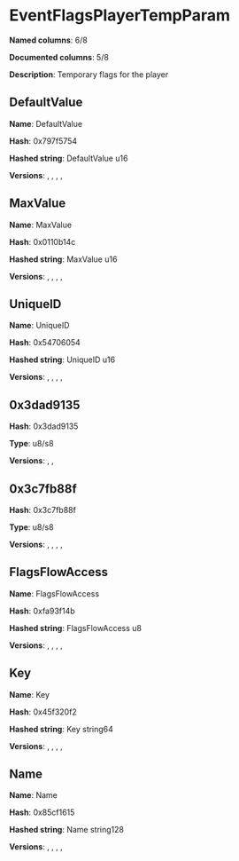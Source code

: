# EventFlagsPlayerTempParam
**Named columns**: 6/8

**Documented columns**: 5/8

**Description**: Temporary flags for the player
## DefaultValue

**Name**: DefaultValue

**Hash**: 0x797f5754

**Hashed string**: DefaultValue u16

**Versions**: , , , , 

## MaxValue

**Name**: MaxValue

**Hash**: 0x0110b14c

**Hashed string**: MaxValue u16

**Versions**: , , , , 

## UniqueID

**Name**: UniqueID

**Hash**: 0x54706054

**Hashed string**: UniqueID u16

**Versions**: , , , , 

## 0x3dad9135

**Hash**: 0x3dad9135

**Type**: u8/s8

**Versions**: , , 

## 0x3c7fb88f

**Hash**: 0x3c7fb88f

**Type**: u8/s8

**Versions**: , , , , 

## FlagsFlowAccess

**Name**: FlagsFlowAccess

**Hash**: 0xfa93f14b

**Hashed string**: FlagsFlowAccess u8

**Versions**: , , , , 

## Key

**Name**: Key

**Hash**: 0x45f320f2

**Hashed string**: Key string64

**Versions**: , , , , 

## Name

**Name**: Name

**Hash**: 0x85cf1615

**Hashed string**: Name string128

**Versions**: , , , , 

